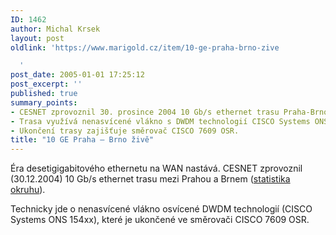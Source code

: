 ```yaml
---
ID: 1462
author: Michal Krsek
layout: post
oldlink: 'https://www.marigold.cz/item/10-ge-praha-brno-zive

  '
post_date: 2005-01-01 17:25:12
post_excerpt: ''
published: true
summary_points:
- CESNET zprovoznil 30. prosince 2004 10 Gb/s ethernet trasu Praha-Brno.
- Trasa využívá nenasvícené vlákno s DWDM technologií CISCO Systems ONS 154xx.
- Ukončení trasy zajišťuje směrovač CISCO 7609 OSR.
title: "10 GE Praha – Brno živě"
---
```


<p>Éra desetigigabitového ethernetu na WAN nastává. CESNET zprovoznil (30.12.2004) 10 Gb/s ethernet trasu mezi Prahou a Brnem (<a href="http://www.cesnet.cz/provoz/zatizeni/ten155_mapa_static_output/Line_usage_Praha-_Brno.10min.current.html">statistika okruhu</a>).  </p>


<p>Technicky jde o nenasvícené vlákno osvícené DWDM technologií (CISCO Systems ONS 154xx), které je ukončené ve směrovači CISCO 7609 OSR. </p>